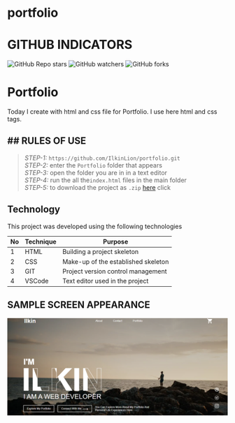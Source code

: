 # portfolio
 
# GITHUB INDICATORS

![GitHub Repo stars](https://img.shields.io/github/stars/IlkinLionportfolio?style=for-the-badge)
![GitHub watchers](https://img.shields.io/github/watchers/IlkinLion/portfolio?style=for-the-badge)
![GitHub forks](https://img.shields.io/github/forks/IlkinLion/portfolio?style=for-the-badge)

  # Portfolio

Today I create with html and css file for Portfolio. I use here html and css tags. 
## ## RULES OF USE

> *STEP-1:* `https://github.com/IlkinLion/portfolio.git` <br/>
> *STEP-2:*  enter the `Portfolio` folder that appears <br/>
> *STEP-3:*  open the folder you are in in a text editor <br/>
> *STEP-4:*  run the  all the`index.html` files in the main folder <br/>
> *STEP-5:*  to download the project as `.zip`  [here](https://github.com/IlkinLion/portfolio/archive/refs/heads/main.zip) click <br/>


## Technology

This project was developed using the following technologies

| No | Technique | Purpose |
| - | ---------- | --------------------- |
| 1 | HTML | Building a project skeleton |
| 2 | CSS |  Make-up of the established skeleton |
| 3 | GIT |  Project version control management |
| 4 | VSCode | Text editor used in the project |


## SAMPLE SCREEN APPEARANCE

![There was a screenshot here](./screen1.png)
